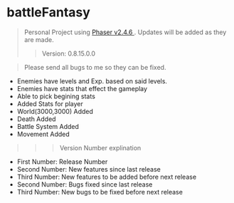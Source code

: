 # battleFantasy
> Personal Project using [Phaser v2.4.6 ](http://phaser.io/). Updates will be added as they are made.
>> Version: 0.8.15.0.0

> Please send all bugs to me so they can be fixed.

* Enemies have levels and Exp. based on said levels.
* Enemies have stats that effect the gameplay
* Able to pick begining stats
* Added Stats for player
* World(3000,3000) Added
* Death Added
* Battle System Added
* Movement Added

>>> Version Number explination  

* First Number: Release Number  
* Second Number: New features since last release  
* Third Number: New features to be added before next release  
* Second Number: Bugs fixed since last release  
* Third Number: New bugs to be fixed before next release